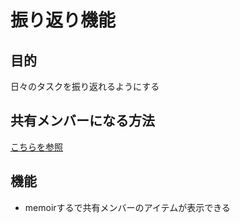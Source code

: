 # 振り返り機能

## 目的

日々のタスクを振り返れるようにする

## 共有メンバーになる方法

[こちらを参照](functions/invite/01-description?id=招待承認フロー)

## 機能

 - memoirするで共有メンバーのアイテムが表示できる
